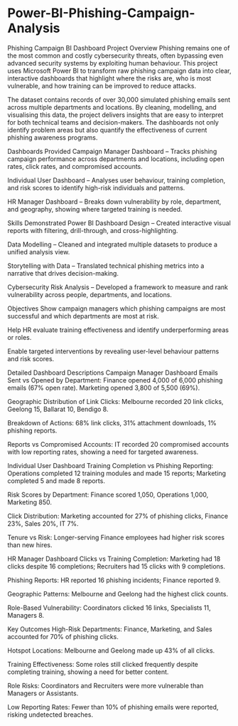 # Power-BI-Phishing-Campaign-Analysis
Phishing Campaign BI Dashboard
Project Overview
Phishing remains one of the most common and costly cybersecurity threats, often bypassing even advanced security systems by exploiting human behaviour.
This project uses Microsoft Power BI to transform raw phishing campaign data into clear, interactive dashboards that highlight where the risks are, who is most vulnerable, and how training can be improved to reduce attacks.

The dataset contains records of over 30,000 simulated phishing emails sent across multiple departments and locations.
By cleaning, modelling, and visualising this data, the project delivers insights that are easy to interpret for both technical teams and decision-makers.
The dashboards not only identify problem areas but also quantify the effectiveness of current phishing awareness programs.

Dashboards Provided
Campaign Manager Dashboard – Tracks phishing campaign performance across departments and locations, including open rates, click rates, and compromised accounts.

Individual User Dashboard – Analyses user behaviour, training completion, and risk scores to identify high-risk individuals and patterns.

HR Manager Dashboard – Breaks down vulnerability by role, department, and geography, showing where targeted training is needed.

Skills Demonstrated
Power BI Dashboard Design – Created interactive visual reports with filtering, drill-through, and cross-highlighting.

Data Modelling – Cleaned and integrated multiple datasets to produce a unified analysis view.

Storytelling with Data – Translated technical phishing metrics into a narrative that drives decision-making.

Cybersecurity Risk Analysis – Developed a framework to measure and rank vulnerability across people, departments, and locations.

Objectives
Show campaign managers which phishing campaigns are most successful and which departments are most at risk.

Help HR evaluate training effectiveness and identify underperforming areas or roles.

Enable targeted interventions by revealing user-level behaviour patterns and risk scores.

Detailed Dashboard Descriptions
Campaign Manager Dashboard
Emails Sent vs Opened by Department: Finance opened 4,000 of 6,000 phishing emails (67% open rate). Marketing opened 3,800 of 5,500 (69%).

Geographic Distribution of Link Clicks: Melbourne recorded 20 link clicks, Geelong 15, Ballarat 10, Bendigo 8.

Breakdown of Actions: 68% link clicks, 31% attachment downloads, 1% phishing reports.

Reports vs Compromised Accounts: IT recorded 20 compromised accounts with low reporting rates, showing a need for targeted awareness.

Individual User Dashboard
Training Completion vs Phishing Reporting: Operations completed 12 training modules and made 15 reports; Marketing completed 5 and made 8 reports.

Risk Scores by Department: Finance scored 1,050, Operations 1,000, Marketing 850.

Click Distribution: Marketing accounted for 27% of phishing clicks, Finance 23%, Sales 20%, IT 7%.

Tenure vs Risk: Longer-serving Finance employees had higher risk scores than new hires.

HR Manager Dashboard
Clicks vs Training Completion: Marketing had 18 clicks despite 16 completions; Recruiters had 15 clicks with 9 completions.

Phishing Reports: HR reported 16 phishing incidents; Finance reported 9.

Geographic Patterns: Melbourne and Geelong had the highest click counts.

Role-Based Vulnerability: Coordinators clicked 16 links, Specialists 11, Managers 8.

Key Outcomes
High-Risk Departments: Finance, Marketing, and Sales accounted for 70% of phishing clicks.

Hotspot Locations: Melbourne and Geelong made up 43% of all clicks.

Training Effectiveness: Some roles still clicked frequently despite completing training, showing a need for better content.

Role Risks: Coordinators and Recruiters were more vulnerable than Managers or Assistants.

Low Reporting Rates: Fewer than 10% of phishing emails were reported, risking undetected breaches.

